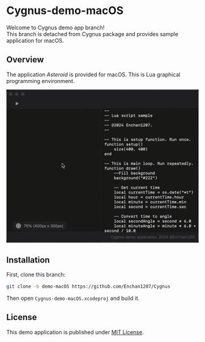# Cygnus-demo-macOS

Welcome to Cygnus demo app branch!  
This branch is detached from Cygnus package and provides sample application for macOS.

## Overview

The application *Asteroid* is provided for macOS. This is Lua graphical programming environment.

![application gif](app.gif)

## Installation

First, clone this branch:

```sh
git clone -b demo-macOS https://github.com/Enchan1207/Cygnus
```

Then open `Cygnus-demo-macOS.xcodeproj` and build it.

## License

This demo application is published under [MIT License](LICENSE).

